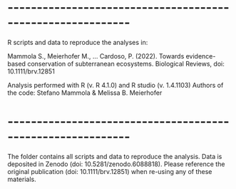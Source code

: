 # -----------------------------------------------------------

R scripts and data to reproduce the analyses in:

Mammola S., Meierhofer M., ... Cardoso, P. (2022). Towards evidence-based conservation of subterranean ecosystems. Biological Reviews, doi: 10.1111/brv.12851

Analysis performed with R (v. R 4.1.0) and R studio (v. 1.4.1103)
Authors of the code: Stefano Mammola & Melissa B. Meierhofer

# -----------------------------------------------------------

The folder contains all scripts and data to reproduce the analysis. Data is deposited in Zenodo (doi: 10.5281/zenodo.6088818). Please reference the original publication (doi: 10.1111/brv.12851) when re-using any of these materials.